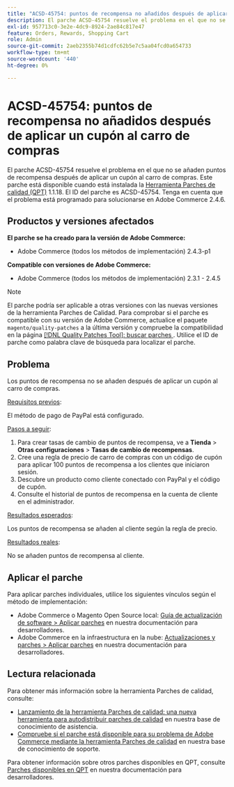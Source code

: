 ```yaml
---
title: "ACSD-45754: puntos de recompensa no añadidos después de aplicar el cupón al carro de compras"
description: El parche ACSD-45754 resuelve el problema en el que no se añaden puntos de recompensa después de aplicar un cupón al carro de compras. Este parche está disponible cuando está instalada la [Quality Patches Tool (QPT)](/help/announcements/adobe-commerce-announcements/magento-quality-patches-released-new-tool-to-self-serve-quality-patches.md) 1.1.18. El ID del parche es ACSD-45754. Tenga en cuenta que el problema está programado para solucionarse en Adobe Commerce 2.4.6.
exl-id: 957713c0-3e2e-4dc9-8924-2ae84c817e47
feature: Orders, Rewards, Shopping Cart
role: Admin
source-git-commit: 2aeb2355b74d1cdfc62b5e7c5aa04fcd0a654733
workflow-type: tm+mt
source-wordcount: '440'
ht-degree: 0%

---
```


# ACSD-45754: puntos de recompensa no añadidos después de aplicar un cupón al carro de compras

El parche ACSD-45754 resuelve el problema en el que no se añaden puntos de recompensa después de aplicar un cupón al carro de compras. Este parche está disponible cuando está instalada la [Herramienta Parches de calidad (QPT)](/help/announcements/adobe-commerce-announcements/magento-quality-patches-released-new-tool-to-self-serve-quality-patches.md) 1.1.18. El ID del parche es ACSD-45754. Tenga en cuenta que el problema está programado para solucionarse en Adobe Commerce 2.4.6.

## Productos y versiones afectados

**El parche se ha creado para la versión de Adobe Commerce:**

* Adobe Commerce (todos los métodos de implementación) 2.4.3-p1

**Compatible con versiones de Adobe Commerce:**

* Adobe Commerce (todos los métodos de implementación) 2.3.1 - 2.4.5

>[!NOTE]
>
>El parche podría ser aplicable a otras versiones con las nuevas versiones de la herramienta Parches de Calidad. Para comprobar si el parche es compatible con su versión de Adobe Commerce, actualice el paquete `magento/quality-patches` a la última versión y compruebe la compatibilidad en la página [[!DNL Quality Patches Tool]: buscar parches ](https://experienceleague.adobe.com/tools/commerce-quality-patches/index.html). Utilice el ID de parche como palabra clave de búsqueda para localizar el parche.

## Problema

Los puntos de recompensa no se añaden después de aplicar un cupón al carro de compras.

<u>Requisitos previos</u>:

El método de pago de PayPal está configurado.

<u>Pasos a seguir</u>:

1. Para crear tasas de cambio de puntos de recompensa, ve a **Tienda** > **Otras configuraciones** > **Tasas de cambio de recompensas**.
1. Cree una regla de precio de carro de compras con un código de cupón para aplicar 100 puntos de recompensa a los clientes que iniciaron sesión.
1. Descubre un producto como cliente conectado con PayPal y el código de cupón.
1. Consulte el historial de puntos de recompensa en la cuenta de cliente en el administrador.

<u>Resultados esperados</u>:

Los puntos de recompensa se añaden al cliente según la regla de precio.

<u>Resultados reales</u>:

No se añaden puntos de recompensa al cliente.

## Aplicar el parche

Para aplicar parches individuales, utilice los siguientes vínculos según el método de implementación:

* Adobe Commerce o Magento Open Source local: [Guía de actualización de software > Aplicar parches](https://experienceleague.adobe.com/en/docs/commerce-operations/tools/quality-patches-tool/usage) en nuestra documentación para desarrolladores.
* Adobe Commerce en la infraestructura en la nube: [Actualizaciones y parches > Aplicar parches](https://experienceleague.adobe.com/en/docs/commerce-cloud-service/user-guide/develop/upgrade/apply-patches) en nuestra documentación para desarrolladores.

## Lectura relacionada

Para obtener más información sobre la herramienta Parches de calidad, consulte:

* [Lanzamiento de la herramienta Parches de calidad: una nueva herramienta para autodistribuir parches de calidad](/help/announcements/adobe-commerce-announcements/magento-quality-patches-released-new-tool-to-self-serve-quality-patches.md) en nuestra base de conocimiento de asistencia.
* [Compruebe si el parche está disponible para su problema de Adobe Commerce mediante la herramienta Parches de calidad](/help/support-tools/patches-available-in-qpt-tool/check-patch-for-magento-issue-with-magento-quality-patches.md) en nuestra base de conocimiento de soporte.

Para obtener información sobre otros parches disponibles en QPT, consulte [Parches disponibles en QPT](https://experienceleague.adobe.com/tools/commerce-quality-patches/index.html) en nuestra documentación para desarrolladores.
